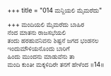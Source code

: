 +++
title = "014 ಮನ್ದಿಯಲಿ ಮೈಮರೆದು"

+++
ಮಂದಿಯಲಿ ಮೈಮರೆದು ಬಾಹಿರ   
ನೆಂದ ಮಾತನು ರಾಜಸಭೆಯಲಿ   
ತಂದು ಹರಹುವನಿವನು ಶಿಷ್ಟನೆ ಜಗದ ಭಂಡನಲ   
ಇಂದುಮೌಳಿಯನೊಂದು ಬಾರಿಗೆ   
ಹಿಂದು ಮುಂದನು ಮಾಡುವೆನು ತಾ   
ಮಂದಿ ಕುಂತೀ ಮಕ್ಕಳಿದಿರೇ ತನಗೆ ಹೇಳೆಂದ   ॥14॥